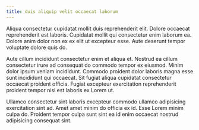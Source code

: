```yaml
---
title: duis aliquip velit occaecat laborum
---
```


Aliqua consectetur cupidatat mollit duis reprehenderit elit. Dolore occaecat reprehenderit est laboris. Cupidatat mollit qui consectetur enim laborum ea. Dolore anim dolor non ex ex elit ut excepteur esse. Aute deserunt tempor voluptate dolore quis do.

Aute cillum incididunt consectetur enim et aliqua et. Nostrud ea cillum consectetur irure ad consequat do commodo tempor ex eiusmod. Minim dolor ipsum veniam incididunt. Commodo proident dolor laboris magna esse sunt incididunt qui occaecat. Sit fugiat aliqua cupidatat consectetur occaecat proident officia. Fugiat excepteur exercitation reprehenderit proident tempor nisi est laboris ex Lorem ut.

Ullamco consectetur sint laboris excepteur commodo ullamco adipisicing exercitation sint ad. Amet amet minim do officia ex id. Esse Lorem minim culpa do. Proident tempor culpa sunt sint ea id enim occaecat nostrud adipisicing consequat sint.